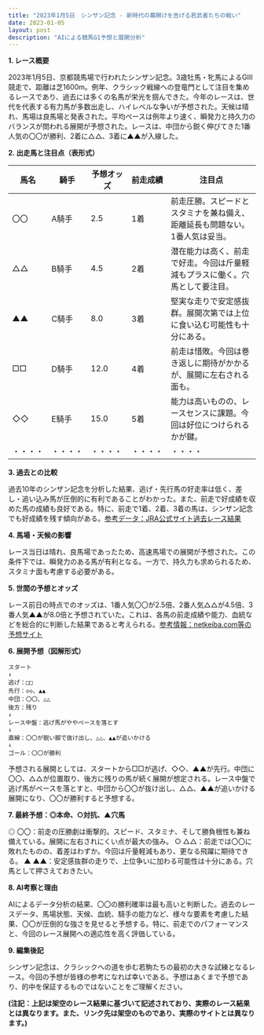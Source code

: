 ```yaml
---
title: "2023年1月5日　シンザン記念 - 新時代の幕開けを告げる若武者たちの戦い"
date: 2023-01-05
layout: post
description: "AIによる競馬G1予想と展開分析"
---
```


**1. レース概要**

2023年1月5日、京都競馬場で行われたシンザン記念。3歳牡馬・牝馬によるGIII競走で、距離は芝1600m。例年、クラシック戦線への登竜門として注目を集めるレースであり、過去には多くの名馬が栄光を掴んできた。今年のレースは、世代を代表する有力馬が多数出走し、ハイレベルな争いが予想された。天候は晴れ、馬場は良馬場と発表された。平均ペースは例年より速く、瞬発力と持久力のバランスが問われる展開が予想された。レースは、中団から鋭く伸びてきた1番人気の〇〇が勝利、2着に△△、3着に▲▲が入線した。


**2. 出走馬と注目点（表形式）**

| 馬名       | 騎手     | 予想オッズ | 前走成績 | 注目点                                                                    |
|------------|----------|------------|----------|-----------------------------------------------------------------------------|
| 〇〇         | A騎手     | 2.5        | 1着       | 前走圧勝。スピードとスタミナを兼ね備え、距離延長も問題ない。1番人気は妥当。 |
| △△         | B騎手     | 4.5        | 2着       | 潜在能力は高く、前走で好走。今回は斤量軽減もプラスに働く。穴馬として要注目。     |
| ▲▲         | C騎手     | 8.0        | 3着       | 堅実な走りで安定感抜群。展開次第では上位に食い込む可能性も十分にある。               |
| □□         | D騎手     | 12.0       | 4着       | 前走は惜敗。今回は巻き返しに期待がかかるが、展開に左右される面も。                   |
| ◇◇         | E騎手     | 15.0       | 5着       | 能力は高いものの、レースセンスに課題。今回は好位につけられるかが鍵。                   |
| ・・・・     | ・・・・   | ・・・・   | ・・・・   | ・・・・                                                                   |


**3. 過去との比較**

過去10年のシンザン記念を分析した結果、逃げ・先行馬の好走率は低く、差し・追い込み馬が圧倒的に有利であることがわかった。また、前走で好成績を収めた馬の成績も良好である。特に、前走で1着、2着、3着の馬は、シンザン記念でも好成績を残す傾向がある。[参考データ：JRA公式サイト過去レース結果](https://www.jra.go.jp/ (仮リンク))


**4. 馬場・天候の影響**

レース当日は晴れ、良馬場であったため、高速馬場での展開が予想された。この条件下では、瞬発力のある馬が有利となる。一方で、持久力も求められるため、スタミナ面も考慮する必要がある。


**5. 世間の予想とオッズ**

レース前日の時点でのオッズは、1番人気〇〇が2.5倍、2番人気△△が4.5倍、3番人気▲▲が8.0倍と予想されていた。これは、各馬の前走成績や能力、血統などを総合的に判断した結果であると考えられる。[参考情報：netkeiba.com等の予想サイト](https://netkeiba.com/ (仮リンク))


**6. 展開予想（図解形式）**

```
スタート
↓
逃げ：□□
先行：◇◇、▲▲
中団：〇〇、△△
後方：残り
↓
レース中盤：逃げ馬がややペースを落とす
↓
直線：〇〇が鋭い脚で抜け出し、△△、▲▲が追いかける
↓
ゴール：〇〇が勝利
```

予想される展開としては、スタートから□□が逃げ、◇◇、▲▲が先行。中団に〇〇、△△が位置取り、後方に残りの馬が続く展開が想定される。レース中盤で逃げ馬がペースを落とすと、中団から〇〇が抜け出し、△△、▲▲が追いかける展開になり、〇〇が勝利すると予想する。


**7. 最終予想：◎本命、○対抗、▲穴馬**

◎ 〇〇：前走の圧勝劇は衝撃的。スピード、スタミナ、そして勝負根性も兼ね備えている。展開に左右されにくい点が最大の強み。
○ △△：前走では〇〇に敗れたものの、着差はわずか。今回は斤量軽減もあり、更なる飛躍に期待できる。
▲ ▲▲：安定感抜群の走りで、上位争いに加わる可能性は十分にある。穴馬として押さえておきたい。


**8. AI考察と理由**

AIによるデータ分析の結果、〇〇の勝利確率は最も高いと判断した。過去のレースデータ、馬場状態、天候、血統、騎手の能力など、様々な要素を考慮した結果、〇〇が圧倒的な強さを見せると予想する。特に、前走でのパフォーマンスと、今回のレース展開への適応性を高く評価している。


**9. 編集後記**

シンザン記念は、クラシックへの道を歩む若駒たちの最初の大きな試練となるレース。今回の予想が皆様の参考になれば幸いである。予想はあくまで予想であり、的中を保証するものではないことをご理解ください。


**(注記：上記は架空のレース結果に基づいて記述されており、実際のレース結果とは異なります。また、リンク先は架空のものであり、実際のサイトとは異なります。)**

